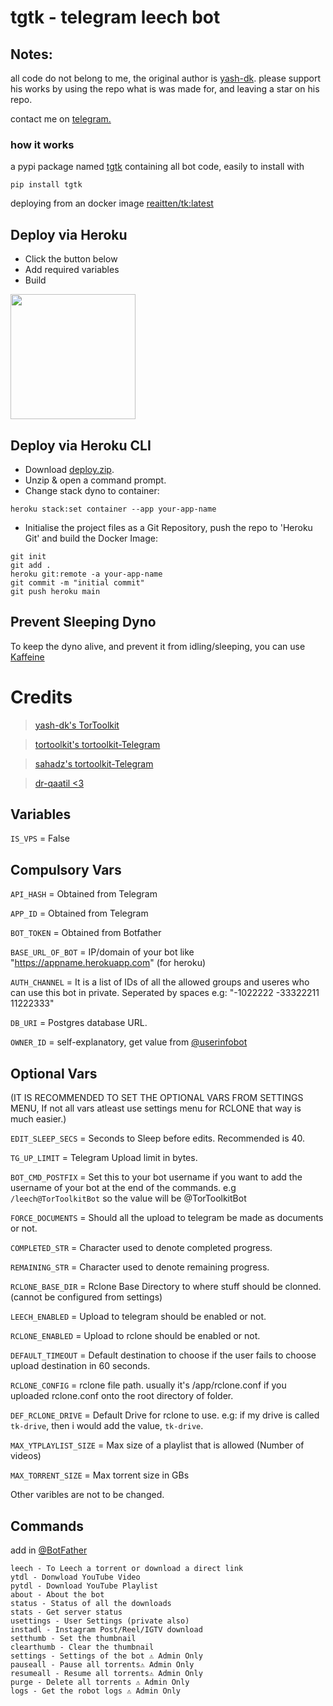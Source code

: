 # tgtk - telegram leech bot

## Notes:

all code do not belong to me, the original author is [yash-dk](https://github.com/yash-dk). please support his works by using the repo what is was made for, and leaving a star on his repo.

contact me on [telegram.](https://t.me/orsixtyone)

### how it works
a pypi package named [tgtk](https://pypi.org/project/tgtk) containing all bot code, easily to install with 
```
pip install tgtk
```
deploying from an docker image [reaitten/tk:latest](https://hub.docker.com/r/reaitten/tk/tags?page=1&ordering=last_updated)

## Deploy via Heroku
- Click the button below
- Add required variables
- Build
<p><a href="https://heroku.com/deploy?template=https://github.com/reaitten/tgtk"> <img src="https://img.shields.io/badge/Deploy%20To%20Heroku-blueviolet?style=for-the-badge&logo=heroku" width="200""/></a></p>
    
## Deploy via Heroku CLI
- Download [deploy.zip](https://github.com/reaitten/tgtk/releases).
- Unzip & open a command prompt.
- Change stack dyno to container:
```
heroku stack:set container --app your-app-name
```
- Initialise the project files as a Git Repository, push the repo to 'Heroku Git' and build the Docker Image:
```
git init
git add .
heroku git:remote -a your-app-name
git commit -m "initial commit"
git push heroku main
```

## Prevent Sleeping Dyno
To keep the dyno alive, and prevent it from idling/sleeping, you can use [Kaffeine](https://kaffeine.herokuapp.com/)

# Credits

> [yash-dk's TorToolkit](https://github.com/yash-dk/TorToolkit-Telegram)

> [tortoolkit's tortoolkit-Telegram](https://github.com/tk/tk-Telegram)

> [sahadz's tortoolkit-Telegram](https://github.com/sahadz/tk-Telegram)

> [dr-qaatil <3](https://github.com/dr-qaatil)

## Variables
`IS_VPS` = False
## Compulsory Vars

`API_HASH` = Obtained from Telegram 

`APP_ID` = Obtained from Telegram

`BOT_TOKEN` = Obtained from Botfather

`BASE_URL_OF_BOT` = IP/domain of your bot like "https://appname.herokuapp.com" (for heroku)

`AUTH_CHANNEL` = It is a list of IDs of all the allowed groups and useres who can use this bot in private. Seperated by spaces e.g: "-1022222 -33322211 11222333"

`DB_URI` = Postgres database URL.

`OWNER_ID` = self-explanatory, get value from [@userinfobot](https://t.me/userinfobot)

## Optional Vars
(IT IS RECOMMENDED TO SET THE OPTIONAL VARS FROM SETTINGS MENU, If not all vars atleast use settings menu for RCLONE that way is much easier.)

`EDIT_SLEEP_SECS` = Seconds to Sleep before edits. Recommended is 40.

`TG_UP_LIMIT` = Telegram Upload limit in bytes.

`BOT_CMD_POSTFIX` = Set this to your bot username if you want to add the username of your bot at the end of the commands. e.g `/leech@TorToolkitBot` so the value will be @TorToolkitBot

`FORCE_DOCUMENTS` = Should all the upload to telegram be made as documents or not.

`COMPLETED_STR` = Character used to denote completed progress. 

`REMAINING_STR` = Character used to denote remaining progress.

`RCLONE_BASE_DIR` = Rclone Base Directory to where stuff should be clonned. (cannot be configured from settings)

`LEECH_ENABLED` = Upload to telegram should be enabled or not.

`RCLONE_ENABLED` = Upload to rclone should be enabled or not.

`DEFAULT_TIMEOUT` = Default destination to choose if the user fails to choose upload destination in 60 seconds.

`RCLONE_CONFIG` = rclone file path. usually it's /app/rclone.conf if you uploaded rclone.conf onto the root directory of folder.

`DEF_RCLONE_DRIVE` = Default Drive for rclone to use. e.g: if my drive is called `tk-drive`, then i would add the value, `tk-drive`.

`MAX_YTPLAYLIST_SIZE` = Max size of a playlist that is allowed (Number of videos)

`MAX_TORRENT_SIZE` = Max torrent size in GBs

Other varibles are not to be changed.

## Commands
add in [@BotFather](https://t.me/BotFather)

    leech - To Leech a torrent or download a direct link
    ytdl - Donwload YouTube Video
    pytdl - Download YouTube Playlist
    about - About the bot
    status - Status of all the downloads
    stats - Get server status
    usettings - User Settings (private also)
    instadl - Instagram Post/Reel/IGTV download
    setthumb - Set the thumbnail
    clearthumb - Clear the thumbnail
    settings - Settings of the bot ⚠️ Admin Only
    pauseall - Pause all torrents⚠️ Admin Only
    resumeall - Resume all torrents⚠️ Admin Only
    purge - Delete all torrents ⚠️ Admin Only
    logs - Get the robot logs ⚠️ Admin Only
